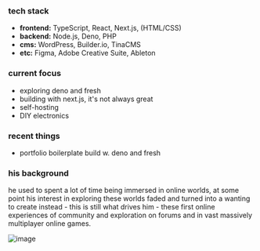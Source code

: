 ### tech stack
- **frontend:** TypeScript, React, Next.js, (HTML/CSS)
- **backend:** Node.js, Deno, PHP
- **cms:** WordPress, Builder.io, TinaCMS
- **etc:** Figma, Adobe Creative Suite, Ableton

### current focus
- exploring deno and fresh
- building with next.js, it's not always great
- self-hosting
- DIY electronics

### recent things
- portfolio boilerplate build w. deno and fresh

### his background
he used to spent a lot of time being immersed in online worlds, at some point his interest in exploring these worlds faded and turned into a wanting to create instead - this is still what drives him - these first online experiences of community and exploration on forums and in vast massively multiplayer online games.

![image](https://github.com/user-attachments/assets/8f3fe1f8-b00b-4710-89af-01a9cab1366f)
